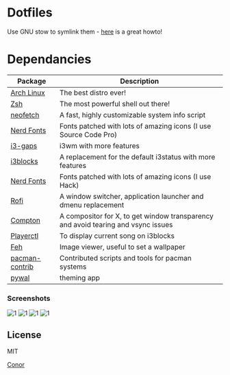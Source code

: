 # Dotfiles



Use GNU stow to symlink them - [here](http://brandon.invergo.net/news/2012-05-26-using-gnu-stow-to-manage-your-dotfiles.html) is a great howto!


# Dependancies


| Package                                                  | Description                                                      |
|----------------------------------------------------------|------------------------------------------------------------------|
| [Arch Linux](https://www.archlinux.org/)                 | The best distro ever!                                            |
| [Zsh](https://github.com/zsh-users/zsh)                  | The most powerful shell out there!                               |
| [neofetch](https://github.com/dylanaraps/neofetch)       | A fast, highly customizable system info script                   |
| [Nerd Fonts](https://github.com/ryanoasis/nerd-fonts)    | Fonts patched with lots of amazing icons (I use Source Code Pro) |
| [i3-gaps](https://github.com/Airblader/i3)                                | i3wm with more features                                                           |
| [i3blocks](https://github.com/vivien/i3blocks)                            | A replacement for the default i3status with more features                         |
| [Nerd Fonts](https://github.com/ryanoasis/nerd-fonts)                     | Fonts patched with lots of amazing icons (I use Hack)                  |
| [Rofi](https://github.com/DaveDavenport/rofi)                             | A window switcher, application launcher and dmenu replacement                     |
| [Compton](https://github.com/chjj/compton)                                | A compositor for X, to get window transparency and avoid tearing and vsync issues |
| [Playerctl](https://github.com/acrisci/playerctl)                         | To display current song on i3blocks                                               |
| [Feh](https://github.com/derf/feh)                                        | Image viewer, useful to set a wallpaper                                           |
| [pacman-contrib](https://www.archlinux.org/packages/?name=pacman-contrib) | Contributed scripts and tools for pacman systems                                  |
| [pywal](https://github.com/dylanaraps/pywal) | theming app                                  |



### Screenshots
![1](https://i.postimg.cc/c4HTcg2k/2018-11-04-172644-2560x1440-scrot.png)
![1](https://i.postimg.cc/c4bhk1Nx/2018-11-04-172657-2560x1440-scrot.png)
![1](https://i.postimg.cc/YS1xS1L0/2018-11-04-172705-2560x1440-scrot.png)
![1](https://i.postimg.cc/25pwmH6g/2018-11-04-172709-2560x1440-scrot.png)

License
----

MIT

[Conor](https://conor-burns.com)

